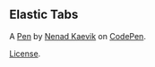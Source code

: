 Elastic Tabs
------------


A [Pen](https://codepen.io/nenadkaevik/pen/odyrGm) by [Nenad Kaevik](https://codepen.io/nenadkaevik) on [CodePen](https://codepen.io).

[License](https://codepen.io/nenadkaevik/pen/odyrGm/license).
